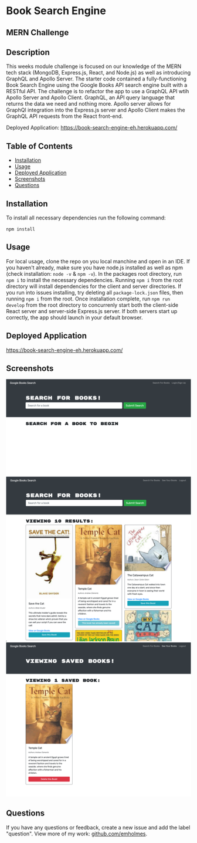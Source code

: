 # Book Search Engine

## MERN Challenge

## Description
This weeks module challenge is focused on our knowledge of the MERN tech stack (MongoDB, Express.js, React, and Node.js) as well as introducing GraphQL and Apollo Server. The starter code contained a fully-functioning Book Search Engine using the Google Books API search engine built with a RESTful API. The challenge is to refactor the app to use a GraphQL API wtih  Apollo Server and Apollo Client. GraphQL, an API query language that returns the data we need and nothing more. Apollo server allows for GraphQl integration into the Express.js server and Apollo Client makes the GraphQL API requests from the React front-end. 

Deployed Application: https://book-search-engine-eh.herokuapp.com/

## Table of Contents
* [Installation](#installation)
* [Usage](#usage)
* [Deployed Application](#deployed-application)
* [Screenshots](#screenshots)
* [Questions](#questions)

## Installation
To install all necessary dependencies run the following command: 

    npm install

## Usage
For local usage, clone the repo on you local manchine and open in an IDE. If you haven't already, make sure you have node.js installed as well as npm (check installation: `node -v` & `npm -v`). In the packages root directory, run `npm i` to install the necessary dependencies. Running `npm i` from the root directory will install dependencies for the client and server directories. If you run into issues installing, try deleting all `package-lock.json` files, then running `npm i` from the root. Once installation complete, run `npm run develop` from the root directory to concurrenly start both the client-side React server and server-side Express.js server. If both servers start up correctly, the app should launch in your default browser.

## Deployed Application
https://book-search-engine-eh.herokuapp.com/

## Screenshots
![Main landing page screenshot](./client/src/assets/images/book-search-main.png)
![Search results screenshot](./client/src/assets/images/book-search-results.png)
![Uses saved books screenshot](./client/src/assets/images/book-search-saved.png)

## Questions
If you have any questions or feedback, create a new issue and add the label "question". 
View more of my work: [github.com/emholmes](https://github.com/emholmes).
